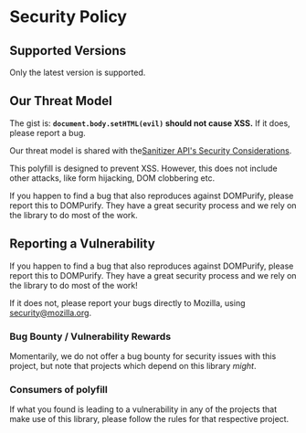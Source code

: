 # Security Policy

## Supported Versions

Only the latest version is supported.

## Our Threat Model

The gist is:
**`document.body.setHTML(evil)` should not cause XSS.**
If it does, please report a bug.

Our threat model is shared with the[Sanitizer API's Security Considerations](https://wicg.github.io/sanitizer-api/#security-considerations).

This polyfill is designed to prevent XSS.
However, this does not include other attacks, like form hijacking, DOM clobbering etc.

If you happen to find a bug that also reproduces against DOMPurify, please report this
to DOMPurify. They have a great security process and we rely on the library to do most of the work.


## Reporting a Vulnerability

If you happen to find a bug that also reproduces against DOMPurify, please report this
to DOMPurify. They have a great security process and we rely on the library to do most of the work!

If it does not, please report your bugs directly to Mozilla, using <security@mozilla.org>.

### Bug Bounty / Vulnerability Rewards
Momentarily, we do not offer a bug bounty for security issues with this project, but note that projects which depend on this library _might_.

### Consumers of polyfill

If what you found is leading to a vulnerability in any of the projects that
make use of this library, please follow the rules for that respective project.

